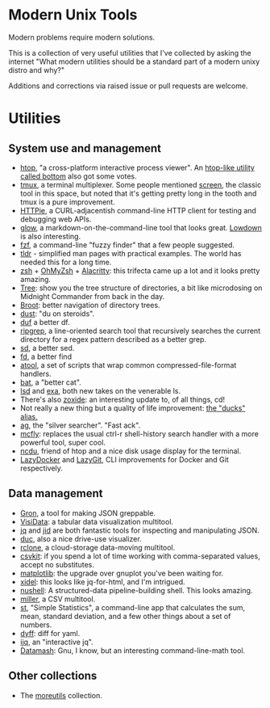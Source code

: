 # Modern Unix Tools

Modern problems require modern solutions.

This is a collection of very useful utilities that I've collected by asking the internet "What modern utilities should be a standard part of a modern unixy distro and why?" 

Additions and corrections via raised issue or pull requests are welcome.

# Utilities

## System use and management

*   [htop](https://htop.dev/), "a cross-platform interactive process viewer". An [htop-like utility called bottom](https://github.com/clementtsang/bottom) also got some votes.
*   [tmux](https://github.com/tmux/tmux/wiki), a terminal multiplexer. Some people mentioned [screen](https://www.gnu.org/software/screen/manual/screen.html), the classic tool in this space, but noted that it's getting pretty long in the tooth and tmux is a pure improvement.
*   [HTTPie](https://httpie.io/), a CURL-adjacentish command-line HTTP client for testing and debugging web APIs.
*   [glow](https://github.com/charmbracelet/glow), a markdown-on-the-command-line tool that looks great. [Lowdown](https://github.com/kristapsdz/lowdown) is also interesting.
*   [fzf](https://github.com/junegunn/fzf), a command-line "fuzzy finder" that a few people suggested.
*   [tldr](https://tldr.sh/) - simplified man pages with practical examples. The world has needed this for a long time.
*   [zsh](https://en.wikipedia.org/wiki/Z_shell) + [OhMyZsh](https://github.com/ohmyzsh/ohmyzsh/) + [Alacritty](https://github.com/alacritty/alacritty): this trifecta came up a lot and it looks pretty amazing.
*   [Tree](https://linuxhandbook.com/tree-command/): show you the tree structure of directories, a bit like microdosing on Midnight Commander from back in the day.
*   [Broot](https://github.com/Canop/broot): better navigation of directory trees.
*   [dust](https://github.com/bootandy/dust): "du on steroids".
*   [duf](https://github.com/muesli/duf) a better df.
*   [ripgrep](https://github.com/BurntSushi/ripgrep), a line-oriented search tool that recursively searches the current directory for a regex pattern described as a better grep.
*   [sd](https://github.com/chmln/sd), a better sed.
*   [fd](https://crates.io/crates/fd-find), a better find
*   [atool](https://linux.die.net/man/1/atool), a set of scripts that wrap common compressed-file-format handlers.
*   [bat](https://github.com/sharkdp/bat), a "better cat".
*   [lsd](https://github.com/Peltoche/lsd) and [exa](https://the.exa.website/), both new takes on the venerable ls.
*   There's also [zoxide](https://github.com/ajeetdsouza/zoxide): an interesting update to, of all things, cd!
*   Not really a new thing but a quality of life improvement: [the "ducks" alias.](https://gist.github.com/thebouv/8657674)
*   [ag](https://github.com/ggreer/the_silver_searcher), the "silver searcher". "Fast ack".
*   [mcfly](https://github.com/cantino/mcfly): replaces the usual ctrl-r shell-history search handler with a more powerful tool, super cool.
*   [ncdu](https://dev.yorhel.nl/ncdu), friend of htop and a nice disk usage display for the terminal.
*   [LazyDocker](https://github.com/jesseduffield/lazydocker) and [LazyGit](https://github.com/jesseduffield/lazygit), CLI improvements for Docker and Git respectively.

## Data management

*   [Gron](https://github.com/tomnomnom/gron), a tool for making JSON greppable.
*   [VisiData](https://www.visidata.org/): a tabular data visualization multitool.
*   [jq](https://stedolan.github.io/jq/) and [jid](https://github.com/simeji/jid) are both fantastic tools for inspecting and manipulating JSON.
*   [duc](https://duc.zevv.nl/), also a nice drive-use visualizer.
*   [rclone](https://rclone.org/), a cloud-storage data-moving multitool.
*   [csvkit](https://github.com/wireservice/csvkit): if you spend a lot of time working with comma-separated values, accept no substitutes.
*   [matplotlib](https://matplotlib.org/): the upgrade over gnuplot you've been waiting for.
*   [xidel](https://github.com/benibela/xidel): this looks like jq-for-html, and I'm intrigued.
*   [nushell](https://www.nushell.sh/): A structured-data pipeline-building shell. This looks amazing.
*   [miller](https://github.com/johnkerl/miller), a CSV multitool.
*   [st](https://github.com/nferraz/st), "Simple Statistics", a command-line app that calculates the sum, mean, standard deviation,  and a few other things about a set of numbers.
*   [dyff](https://github.com/homeport/dyff): diff for yaml.
*   [ijq](https://sr.ht/~gpanders/ijq/), an "interactive jq".
*   [Datamash](https://www.gnu.org/software/datamash/): Gnu, I know, but an interesting command-line-math tool.

## Other collections

*   The [moreutils](https://joeyh.name/code/moreutils/) collection.
